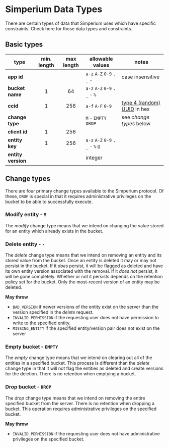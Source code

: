 # Simperium Data Types

There are certain types of data that Simperium uses which have specific constraints. Check here for those data types and constraints.

## Basic types

| type | min. length | max length | allowable values | notes |
|---|:-:|:-:|---|---|
| **app id** | | | `a-z` `A-Z` `0-9` `.` `_` `-` | case insensitive |
| **bucket name** | 1 | 64 | `a-z` `A-Z` `0-9` `.` `_` `-` `%` | |
| **ccid** | 1 | 256 | `a-f` `A-F` `0-9` | [type 4 (random) UUID](https://tools.ietf.org/html/rfc4122) in hex |
| **change type** | | | `M` `-` `EMPTY` `DROP` | see _change types_ below|
| **client id** | 1 | 256 | | |
| **entity key** | 1 | 256 | `a-z` `A-Z` `0-9` `.` `_` `-` `%` `@` | |
| **entity version** | | | integer | |

## Change types

There are four primary change types available to the Simperium protocol.
Of these, `DROP` is special in that it requires administrative privileges on the bucket to be able to successfully execute.

### Modify entity - `M`

The _modify_ change type means that we intend on changing the value stored for an entity which already exists in the bucket.

### Delete entity - `-`

The _delete_ change type means that we intend on removing an entity and its stored value from the bucket.
Once an entity is deleted it may or may not persist in the bucket.
If it _does_ persist, it will be flagged as deleted and have its own entity version associated with the removal.
If it _does not_ persist, it will be gone completely.
Whether or not it persists depends on the retention policy set for the bucket.
Only the most-recent version of an entity may be deleted.

**May throw**
 - `BAD_VERSION` if newer versions of the entity exist on the server than the version specified in the _delete_ request.
 - `INVALID_PERMISSION` if the requesting user does not have permission to write to the specified entity.
 - `MISSING_ENTITY` if the specified entity/version pair does not exist on the server

### Empty bucket - `EMPTY`

The _empty_ change type means that we intend on clearing out all of the entities in a specified bucket.
This process is different than the _delete_ change type in that it will not flag the entities as deleted and create versions for the deletion.
There is no retention when emptying a bucket.

### Drop bucket - `DROP`

The _drop_ change type means that we intend on removing the entire specified bucket from the server.
There is no retention when dropping a bucket.
This operation requires administrative privileges on the specified bucket.

**May throw**
 - `INVALID_PERMISSION` if the requesting user does not have administrative privileges on the specified bucket.

